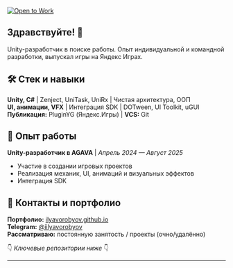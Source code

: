 [![Open to Work](https://img.shields.io/badge/Open%20to-Work-brightgreen)](https://ilyavorobyov.github.io/)
## Здравствуйте! 👋

Unity-разработчик в поиске работы. Опыт индивидуальной и командной разработки, выпускал игры на Яндекс Играх.

## 🛠 Стек и навыки

**Unity, C#** | Zenject, UniTask, UniRx | Чистая архитектура, ООП  
**UI, анимации, VFX** | Интеграция SDK | DOTween, UI Toolkit, uGUI  
**Публикация:** PluginYG (Яндекс.Игры) | **VCS:** Git

## 💼 Опыт работы

**Unity-разработчик в AGAVA** | *Апрель 2024 — Август 2025*
- Участие в создании игровых проектов
- Реализация механик, UI, анимаций и визуальных эффектов
- Интеграция SDK

## 📍 Контакты и портфолио

**Портфолио:** [ilyavorobyov.github.io](https://ilyavorobyov.github.io/)  
**Telegram:** [@iilyavorobyov](https://t.me/iilyavorobyov)  
**Рассматриваю:** постоянную занятость / проекты (очно/удалённо)

👇 *Ключевые репозитории ниже* 👇

---
